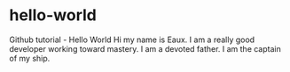 # hello-world
Github tutorial - Hello World
Hi my name is Eaux. I am a really good developer working toward mastery.  I am a devoted father. I am the captain of my ship.
